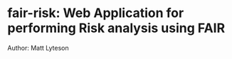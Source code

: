 fair-risk: Web Application for performing Risk analysis using FAIR
========================
Author: Matt Lyteson

